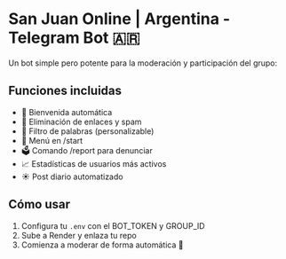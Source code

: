 
# San Juan Online | Argentina - Telegram Bot 🇦🇷

Un bot simple pero potente para la moderación y participación del grupo:

## Funciones incluidas
- 👋 Bienvenida automática
- 🔗 Eliminación de enlaces y spam
- 🚫 Filtro de palabras (personalizable)
- 💬 Menú en /start
- 🗳️ Comando /report para denunciar
- 📈 Estadísticas de usuarios más activos
- ☀️ Post diario automatizado

## Cómo usar
1. Configura tu `.env` con el BOT_TOKEN y GROUP_ID
2. Sube a Render y enlaza tu repo
3. Comienza a moderar de forma automática 🚀
